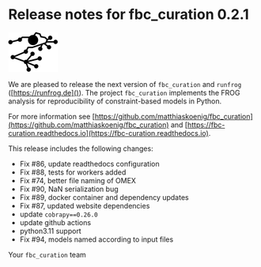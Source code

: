 # Release notes for fbc_curation 0.2.1

![fbc_curation](https://raw.githubusercontent.com/matthiaskoenig/fbc_curation/develop/docs/images/icon/frog_icon_mirror-100x80-300dpi.png)

We are pleased to release the next version of `fbc_curation` and `runfrog` ([https://runfrog.de]()).
The project `fbc_curation` implements the FROG analysis for reproducibility of constraint-based models in Python.

For more information see [https://github.com/matthiaskoenig/fbc_curation](https://github.com/matthiaskoenig/fbc_curation) 
and [https://fbc-curation.readthedocs.io](https://fbc-curation.readthedocs.io). 


This release includes the following changes:
- Fix #86, update readthedocs configuration
- Fix #88, tests for workers added
- Fix #74, better file naming of OMEX
- Fix #90, NaN serialization bug
- Fix #89, docker container and dependency updates
- Fix #87, updated website dependencies
- update `cobrapy==0.26.0`
- update github actions
- python3.11 support
- Fix #94, models named according to input files

Your `fbc_curation` team

